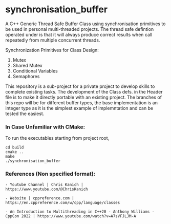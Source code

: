# synchronisation_buffer 

A C++ Generic Thread Safe Buffer Class using synchronisation primitives to be used in personal multi-threaded projects. 
The thread safe defintion operated under is that it will always produce correct results when call repeatedly from 
multiple concurrent threads. 

Synchronization Primitives for Class Design:
1) Mutex
2) Shared Mutex
3) Conditional Variables 
4) Semaphores

This repository is a sub-project for a private project to develop skills to complete existing tasks. The development of the Class defs. in the Header file is to make 
it directly portable with an existing project. The branches of this repo will be for different buffer types, the base implementation is an integer type 
as it is the simplest example of implemntation and can be tested the easiest. 

### In Case Unfamiliar with CMake:

To run the executables starting from project root,
```
cd build
cmake ..
make 
./synchronisation_buffer
```

### References (Non specified format):

    - Youtube Channel | Chris Kanich | https://www.youtube.com/@ChrisKanich
    
    - Website | cppreference.com | https://en.cppreference.com/w/cpp/language/classes

    - An Introduction to Multithreading in C++20 - Anthony Williams - CppCon 2022 | https://www.youtube.com/watch?v=A7sVFJLJM-A
